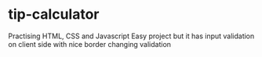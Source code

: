 # tip-calculator

Practising HTML, CSS and Javascript
Easy project but it has input validation on client side
with nice border changing validation
